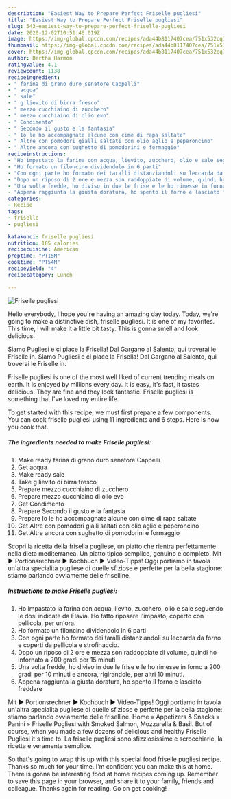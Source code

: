```yaml
---
description: "Easiest Way to Prepare Perfect Friselle pugliesi"
title: "Easiest Way to Prepare Perfect Friselle pugliesi"
slug: 543-easiest-way-to-prepare-perfect-friselle-pugliesi
date: 2020-12-02T10:51:46.019Z
image: https://img-global.cpcdn.com/recipes/ada44b8117407cea/751x532cq70/friselle-pugliesi-recipe-main-photo.jpg
thumbnail: https://img-global.cpcdn.com/recipes/ada44b8117407cea/751x532cq70/friselle-pugliesi-recipe-main-photo.jpg
cover: https://img-global.cpcdn.com/recipes/ada44b8117407cea/751x532cq70/friselle-pugliesi-recipe-main-photo.jpg
author: Bertha Harmon
ratingvalue: 4.1
reviewcount: 1138
recipeingredient:
- " farina di grano duro senatore Cappelli"
- " acqua"
- " sale"
- " g lievito di birra fresco"
- " mezzo cucchiaino di zucchero"
- " mezzo cucchiaino di olio evo"
- " Condimento"
- " Secondo il gusto e la fantasia"
- " Io le ho accompagnate alcune con cime di rapa saltate"
- " Altre con pomodori gialli saltati con olio aglio e peperoncino"
- " Altre ancora con sughetto di pomodorini e formaggio"
recipeinstructions:
- "Ho impastato la farina con acqua, lievito, zucchero, olio e sale seguendo le dosi indicate da Flavia. Ho fatto riposare l&#39;impasto, coperto con pellicola, per un&#39;ora."
- "Ho formato un filoncino dividendolo in 6 parti"
- "Con ogni parte ho formato dei taralli distanziandoli su leccarda da forno e coperti da pellicola e strofinaccio."
- "Dopo un riposo di 2 ore e mezza son raddoppiate di volume, quindi ho infornato a 200 gradi per 15 minuti"
- "Una volta fredde, ho diviso in due le frise e le ho rimesse in forno a 200 gradi per 10 minuti e ancora, rigirandole, per altri 10 minuti."
- "Appena raggiunta la giusta doratura, ho spento il forno e lasciato freddare"
categories:
- Recipe
tags:
- friselle
- pugliesi

katakunci: friselle pugliesi 
nutrition: 185 calories
recipecuisine: American
preptime: "PT15M"
cooktime: "PT54M"
recipeyield: "4"
recipecategory: Lunch

---
```



![Friselle pugliesi](https://img-global.cpcdn.com/recipes/ada44b8117407cea/751x532cq70/friselle-pugliesi-recipe-main-photo.jpg)

Hello everybody, I hope you're having an amazing day today. Today, we're going to make a distinctive dish, friselle pugliesi. It is one of my favorites. This time, I will make it a little bit tasty. This is gonna smell and look delicious.

Siamo Pugliesi e ci piace la Frisella! Dal Gargano al Salento, qui troverai le Friselle in. Siamo Pugliesi e ci piace la Frisella! Dal Gargano al Salento, qui troverai le Friselle in.

Friselle pugliesi is one of the most well liked of current trending meals on earth. It is enjoyed by millions every day. It is easy, it's fast, it tastes delicious. They are fine and they look fantastic. Friselle pugliesi is something that I've loved my entire life.


To get started with this recipe, we must first prepare a few components. You can cook friselle pugliesi using 11 ingredients and 6 steps. Here is how you cook that.

<!--inarticleads1-->

##### The ingredients needed to make Friselle pugliesi:

1. Make ready  farina di grano duro senatore Cappelli
1. Get  acqua
1. Make ready  sale
1. Take  g lievito di birra fresco
1. Prepare  mezzo cucchiaino di zucchero
1. Prepare  mezzo cucchiaino di olio evo
1. Get  Condimento
1. Prepare  Secondo il gusto e la fantasia
1. Prepare  Io le ho accompagnate alcune con cime di rapa saltate
1. Get  Altre con pomodori gialli saltati con olio aglio e peperoncino
1. Get  Altre ancora con sughetto di pomodorini e formaggio


Scopri la ricetta della frisella pugliese, un piatto che rientra perfettamente nella dieta mediterranea. Un piatto tipico semplice, genuino e completo. Mit ► Portionsrechner ► Kochbuch ► Video-Tipps! Oggi portiamo in tavola un&#39;altra specialità pugliese di quelle sfiziose e perfette per la bella stagione: stiamo parlando ovviamente delle friselline. 

<!--inarticleads2-->

##### Instructions to make Friselle pugliesi:

1. Ho impastato la farina con acqua, lievito, zucchero, olio e sale seguendo le dosi indicate da Flavia. Ho fatto riposare l&#39;impasto, coperto con pellicola, per un&#39;ora.
1. Ho formato un filoncino dividendolo in 6 parti
1. Con ogni parte ho formato dei taralli distanziandoli su leccarda da forno e coperti da pellicola e strofinaccio.
1. Dopo un riposo di 2 ore e mezza son raddoppiate di volume, quindi ho infornato a 200 gradi per 15 minuti
1. Una volta fredde, ho diviso in due le frise e le ho rimesse in forno a 200 gradi per 10 minuti e ancora, rigirandole, per altri 10 minuti.
1. Appena raggiunta la giusta doratura, ho spento il forno e lasciato freddare


Mit ► Portionsrechner ► Kochbuch ► Video-Tipps! Oggi portiamo in tavola un&#39;altra specialità pugliese di quelle sfiziose e perfette per la bella stagione: stiamo parlando ovviamente delle friselline. Home » Appetizers &amp; Snacks » Panini » Friselle Pugliesi with Smoked Salmon, Mozzarella &amp; Basil. But of course, when you made a few dozens of delicious and healthy Friselle Pugliesi it&#39;s time to. La friselle pugliesi sono sfizziosissime e scrocchiarle, la ricetta è veramente semplice. 

So that's going to wrap this up with this special food friselle pugliesi recipe. Thanks so much for your time. I'm confident you can make this at home. There is gonna be interesting food at home recipes coming up. Remember to save this page in your browser, and share it to your family, friends and colleague. Thanks again for reading. Go on get cooking!
